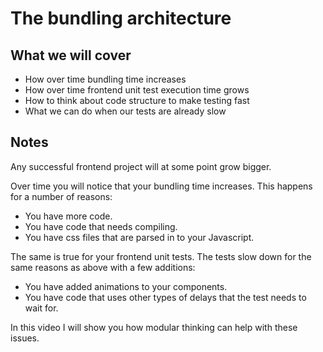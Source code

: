 # The bundling architecture

## What we will cover

- How over time bundling time increases
- How over time frontend unit test execution time grows
- How to think about code structure to make testing fast
- What we can do when our tests are already slow

## Notes

Any successful frontend project will at some point grow bigger.

Over time you will notice that your bundling time increases.
This happens for a number of reasons:

- You have more code.
- You have code that needs compiling.
- You have css files that are parsed in to your Javascript.

The same is true for your frontend unit tests.
The tests slow down for the same reasons as above with a few additions:

- You have added animations to your components.
- You have code that uses other types of delays that the test needs to wait for.

In this video I will show you how modular thinking can help with these issues.
